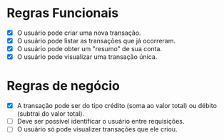 # Regras Funcionais

- [x] O usuário pode criar uma nova transação.
- [x] O usuário pode listar as transações que já ocorreram.
- [x] O usuário pode obter um "resumo" de sua conta.
- [x] O usuário pode visualizar uma transação única.

# Regras de negócio

- [x] A transação pode ser do tipo crédito (soma ao valor total) ou débito (subtrai do valor total).
- [ ] Deve ser possível identificar o usuário entre requisições.
- [ ] O usuário só pode visualizer transações que ele criou.
